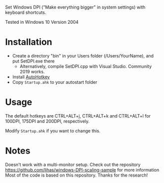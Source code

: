 Set Windows DPI ("Make everything bigger" in system settings) with keyboard shortcuts.

Tested in Windows 10 Version 2004

# Installation
- Create a directory "bin" in your Users folder (/Users/YourName), and put SetDPI.exe there
	- Alternatively, compile SetDPI.cpp with Visual Studio. Community 2019 works.
- Install [AutoHotkey](https://www.autohotkey.com/)
- Copy `Startup.ahk` to your autostart folder

# Usage

The default hotkeys are CTRL+ALT+j, CTRL+ALT+k and CTRL+ALT+l for 100DPI, 175DPI and 200DPI, respectively.

Modify `Startup.ahk` if you want to change this.

# Notes

Doesn't work with a multi-monitor setup.
Check out the repository https://github.com/lihas/windows-DPI-scaling-sample for more information
Most of the code is based on this repository. Thanks for the research!
